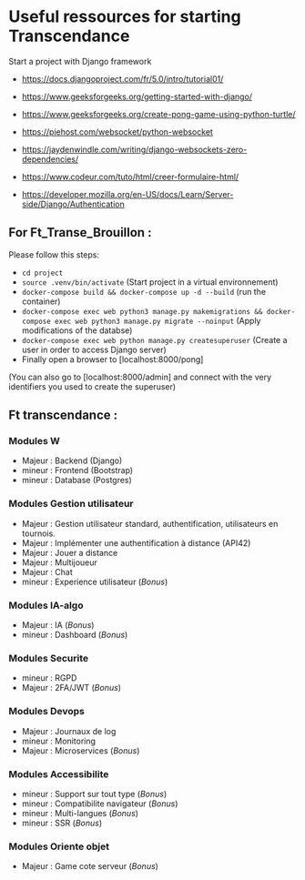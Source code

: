 # Useful ressources for starting Transcendance 

Start a project with Django framework

- https://docs.djangoproject.com/fr/5.0/intro/tutorial01/

- https://www.geeksforgeeks.org/getting-started-with-django/

- https://www.geeksforgeeks.org/create-pong-game-using-python-turtle/

- https://piehost.com/websocket/python-websocket

- https://jaydenwindle.com/writing/django-websockets-zero-dependencies/

- https://www.codeur.com/tuto/html/creer-formulaire-html/

- https://developer.mozilla.org/en-US/docs/Learn/Server-side/Django/Authentication

## For Ft_Transe_Brouillon :
Please follow this steps:
  - `cd project`
  - `source .venv/bin/activate` (Start project in a virtual environnement)
  - `docker-compose build && docker-compose up -d --build` (run the container)
  - `docker-compose exec web python3 manage.py makemigrations && docker-compose exec web python3 manage.py migrate --noinput` (Apply modifications of the databse)
  - `docker-compose exec web python manage.py createsuperuser` (Create a user in order to access Django server)
  - Finally open a browser to [localhost:8000/pong]

  (You can also go to [localhost:8000/admin] and connect with the very identifiers you used to create the superuser)

## Ft transcendance :
### Modules W
- Majeur : Backend (Django)
- mineur : Frontend (Bootstrap)
- mineur : Database (Postgres)

### Modules Gestion utilisateur
- Majeur : Gestion utilisateur standard, authentification, utilisateurs en tournois.
- Majeur : Implémenter une authentification à distance (API42)
- Majeur : Jouer a distance
- Majeur : Multijoueur
- Majeur : Chat
- mineur : Experience utilisateur (*Bonus*)
 	
### Modules IA-algo
- Majeur : IA (*Bonus*)
- mineur : Dashboard (*Bonus*)
 
### Modules Securite
- mineur : RGPD
- Majeur : 2FA/JWT (*Bonus*)

### Modules Devops
- Majeur : Journaux de log
- mineur : Monitoring
- Majeur : Microservices (*Bonus*)

### Modules Accessibilite
- mineur : Support sur tout type (*Bonus*)
- mineur : Compatibilite navigateur (*Bonus*)
- mineur : Multi-langues (*Bonus*)
- mineur : SSR (*Bonus*)

### Modules Oriente objet
- Majeur : Game cote serveur  (*Bonus*)
